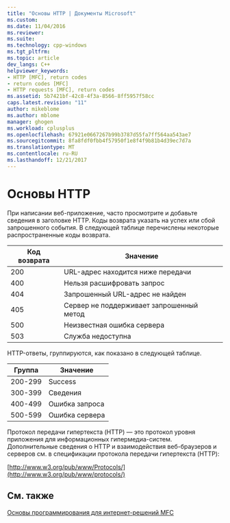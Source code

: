 ```yaml
---
title: "Основы HTTP | Документы Microsoft"
ms.custom: 
ms.date: 11/04/2016
ms.reviewer: 
ms.suite: 
ms.technology: cpp-windows
ms.tgt_pltfrm: 
ms.topic: article
dev_langs: C++
helpviewer_keywords:
- HTTP [MFC], return codes
- return codes [MFC]
- HTTP requests [MFC], return codes
ms.assetid: 5b7421bf-42c8-4f3a-8566-8ff5957f58cc
caps.latest.revision: "11"
author: mikeblome
ms.author: mblome
manager: ghogen
ms.workload: cplusplus
ms.openlocfilehash: 67921e0667267b99b3787d55fa7ff564aa543ae7
ms.sourcegitcommit: 8fa8fdf0fbb4f57950f1e8f4f9b81b4d39ec7d7a
ms.translationtype: MT
ms.contentlocale: ru-RU
ms.lasthandoff: 12/21/2017
---
```

# <a name="http-basics"></a>Основы HTTP
При написании веб-приложение, часто просмотрите и добавьте сведения в заголовке HTTP. Коды возврата указать на успех или сбой запрошенного события. В следующей таблице перечислены некоторые распространенные коды возврата.  
  
|Код возврата|Значение|  
|-----------------|-------------|  
|200|URL-адрес находится ниже передачи|  
|400|Нельзя расшифровать запрос|  
|404|Запрошенный URL-адрес не найден|  
|405|Сервер не поддерживает запрошенный метод|  
|500|Неизвестная ошибка сервера|  
|503|Служба недоступна|  
  
 HTTP-ответы, группируются, как показано в следующей таблице.  
  
|Группа|Значение|  
|-----------|-------------|  
|200-299|Success|  
|300-399|Сведения|  
|400-499|Ошибка запроса|  
|500-599|Ошибка сервера|  
  
 Протокол передачи гипертекста (HTTP) — это протокол уровня приложения для информационных гипермедиа-систем. Дополнительные сведения о HTTP и взаимодействия веб-браузеров и серверов см. в спецификации протокола передачи гипертекста (HTTP):  
  
 [http://www.w3.org/pub/www/Protocols/](http://www.w3.org/pub/www/protocols/)  
  
## <a name="see-also"></a>См. также  
 [Основы программирования для интернет-решений MFC](../mfc/mfc-internet-programming-basics.md)

